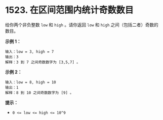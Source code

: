 # 1523. 在区间范围内统计奇数数目

给你两个非负整数 `low` 和 `high` 。请你返回 `low` 和 `high` 之间（包括二者）奇数的数目。

**示例 1：**

```()
输入：low = 3, high = 7
输出：3
解释：3 到 7 之间奇数数字为 [3,5,7] 。
```

**示例 2：**

```()
输入：low = 8, high = 10
输出：1
解释：8 到 10 之间奇数数字为 [9] 。
```

**提示：**

- `0 <= low <= high <= 10^9`
